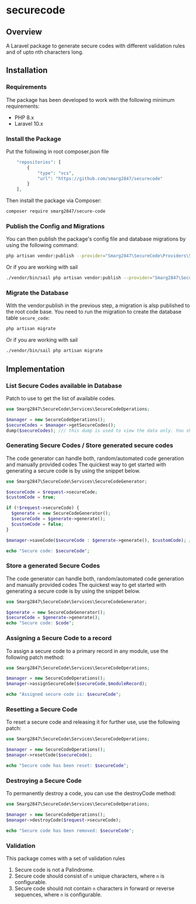# securecode

## Overview

A Laravel package to generate secure codes with different validation rules and of upto nth characters long.

## Installation


### Requirements

The package has been developed to work with the following minimum requirements:

- PHP 8.x
- Laravel 10.x

### Install the Package

Put the following in root composer.json file

```php
    "repositories": [
        {
            "type": "vcs",
            "url": "https://github.com/smarg2847/securecode"
        }
    ],
```

Then install the package via Composer:

```bash
composer require smarg2847/secure-code
```

### Publish the Config and Migrations

You can then publish the package's config file and database migrations by using the following command:
```bash
php artisan vendor:publish --provider="Smarg2847\SecureCode\Providers\SecureCodeProvider"
```
Or if you are working with sail
```bash
./vendor/bin/sail php artisan vendor:publish --provider="Smarg2847\SecureCode\Providers\SecureCodeProvider"
```

### Migrate the Database

With the vendor:publish in the previous step, a migration is alsp published to the root code base. You need to run the migration to create the database table `secure_code`:
```bash
php artisan migrate
```
Or if you are working with sail
```bash
./vendor/bin/sail php artisan migrate
```

## Implementation

### List Secure Codes available in Database

Patch to use to get the list of available codes.
```php
use Smarg2847\SecureCode\Services\SecureCodeOperations;

$manager = new SecureCodeOperations();
$secureCodes = $manager->getSecureCodes();
dump($secureCodes); /// this dump is used to view the data only. You should go with the standard flow and use the list appropriately.
```

### Generating Secure Codes / Store generated secure codes

The code generator can handle both, random/automated code generation and manually provided codes The quickest way to get started with generating a secure code is by using the snippet below.
```php
use Smarg2847\SecureCode\Services\SecureCodeGenerator;

$secureCode = $request->secureCode;
$customCode = true;

if (!$request->secureCode) {
  $generate = new SecureCodeGenerator();
  $secureCode = $generate->generate();
  $customCode = false;
}

$manager->saveCode($secureCode : $generate->generate(), $customCode); /// 2nd param is important as validations will be performed to the code passed in 1st param is customCode.

echo "Secure code: $secureCode";
```

### Store a generated Secure Codes

The code generator can handle both, random/automated code generation and manually provided codes The quickest way to get started with generating a secure code is by using the snippet below.
```php
use Smarg2847\SecureCode\Services\SecureCodeGenerator;

$generate = new SecureCodeGenerator();
$secureCode = $generate->generate();
echo "Secure code: $code";
```

### Assigning a Secure Code to a record

To assign a secure code to a primary record in any module, use the following patch method:

```php
use Smarg2847\SecureCode\Services\SecureCodeOperations;

$manager = new SecureCodeOperations();
$manager->assignSecureCode($secureCode,$moduleRecord);

echo "Assigned secure code is: $secureCode";
```

### Resetting a Secure Code

To reset a secure code and releasing it for further use, use the following patch:

```php
use Smarg2847\SecureCode\Services\SecureCodeOperations;

$manager = new SecureCodeOperations();
$manager->resetCode($secureCode);

echo "Secure code has been reset: $secureCode";
```

### Destroying a Secure Code

To permanently destroy a code, you can use the destroyCode method:

```php
use Smarg2847\SecureCode\Services\SecureCodeOperations;

$manager = new SecureCodeOperations();
$manager->destroyCode($request->secureCode);

echo "Secure code has been removed: $secureCode";
```
### Validation

This package comes with a set of validation rules
1. Secure code is not a Palindrome.
2. Secure code should consist of `n` unique characters, where `n` is configurable.
3. Secure code should not contain `n` characters in forward or reverse sequences, where `n` is configurable.
